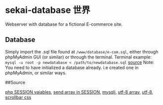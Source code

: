 # sekai-database 世界
Webserver with database for a fictional E-commerce site. 

## Database
Simply import the .sql file found at `/www/database/e-com.sql`, either through phpMyAdmin GUI (or similar) or through the terminal.
Terminal example: `mysql -u root -p newdatabase < /path/to/newdatabase.sql` [source](https://www.digitalocean.com/community/tutorials/how-to-migrate-a-mysql-database-between-two-servers)
Note: You need to have initialized a database already. i.e created one in phpMyAdmin, or similar ways.

##Source

[php SESSION vaiables](https://www.w3schools.com/php/php_sessions.asp),
[send array in SESSION](https://web.archive.org/web/20080707052007/http://www.phpriot.com/articles/intro-php-sessions/7),
[mysqli](https://www.php.net/manual/en/book.mysqli.php),
[utf-8 array](https://stackoverflow.com/questions/16688179/how-to-convert-php-array-to-utf8),
[utf-8](https://www.w3schools.com/php/func_mysqli_set_charset.asp),
[scrollbar css](https://stackoverflow.com/questions/50817727/change-scrollbar-height)
